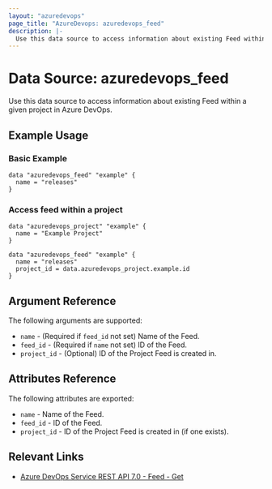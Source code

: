 ```yaml
---
layout: "azuredevops"
page_title: "AzureDevops: azuredevops_feed"
description: |-
  Use this data source to access information about existing Feed within a given project in Azure DevOps.
---
```


# Data Source: azuredevops_feed

Use this data source to access information about existing Feed within a given project in Azure DevOps.

## Example Usage

### Basic Example
```hcl
data "azuredevops_feed" "example" {
  name = "releases"
}
```

### Access feed within a project
```hcl
data "azuredevops_project" "example" {
  name = "Example Project"
}

data "azuredevops_feed" "example" {
  name = "releases"
  project_id = data.azuredevops_project.example.id
}
```


## Argument Reference

The following arguments are supported:

- `name` - (Required if `feed_id` not set) Name of the Feed.
- `feed_id` - (Required if `name` not set) ID of the Feed.
- `project_id` - (Optional) ID of the Project Feed is created in.


## Attributes Reference

The following attributes are exported:

- `name` - Name of the Feed.
- `feed_id` - ID of the Feed.
- `project_id` - ID of the Project Feed is created in (if one exists).

## Relevant Links

- [Azure DevOps Service REST API 7.0 - Feed - Get](https://learn.microsoft.com/en-us/rest/api/azure/devops/artifacts/feed-management/get-feed?view=azure-devops-rest-7.0)